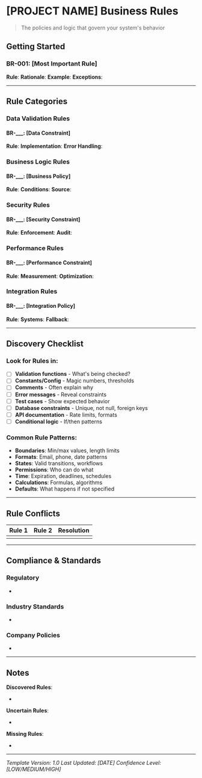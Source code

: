# [PROJECT NAME] Business Rules

> The policies and logic that govern your system's behavior

## Getting Started
<!-- Start with the rules you're certain about -->

### BR-001: [Most Important Rule]
**Rule**: <!-- What must always be true? -->
**Rationale**: <!-- Why does this rule exist? -->
**Example**: <!-- Show a specific case -->
**Exceptions**: <!-- When doesn't this apply? -->

---

## Rule Categories
<!-- Organize rules as you discover them -->

### Data Validation Rules
<!-- What makes data valid or invalid? -->

#### BR-___: [Data Constraint]
**Rule**: <!-- e.g., "Email addresses must be unique" -->
**Implementation**: <!-- Where is this enforced? -->
**Error Handling**: <!-- What happens when violated? -->

### Business Logic Rules
<!-- Domain-specific policies -->

#### BR-___: [Business Policy]
**Rule**: <!-- e.g., "Orders over $100 get free shipping" -->
**Conditions**: <!-- When does this apply? -->
**Source**: <!-- Business requirement, regulation, etc. -->

### Security Rules
<!-- What must be protected? -->

#### BR-___: [Security Constraint]
**Rule**: <!-- e.g., "Passwords must be hashed, never stored plain" -->
**Enforcement**: <!-- How is this guaranteed? -->
**Audit**: <!-- How do we verify compliance? -->

### Performance Rules
<!-- Response time, throughput, resource limits -->

#### BR-___: [Performance Constraint]
**Rule**: <!-- e.g., "API responses must be under 200ms" -->
**Measurement**: <!-- How do we measure? -->
**Optimization**: <!-- How do we achieve this? -->

### Integration Rules
<!-- How external systems are handled -->

#### BR-___: [Integration Policy]
**Rule**: <!-- e.g., "Retry failed API calls 3 times" -->
**Systems**: <!-- Which integrations? -->
**Fallback**: <!-- What if it still fails? -->

---

## Discovery Checklist

### Look for Rules in:
- [ ] **Validation functions** - What's being checked?
- [ ] **Constants/Config** - Magic numbers, thresholds
- [ ] **Comments** - Often explain why
- [ ] **Error messages** - Reveal constraints
- [ ] **Test cases** - Show expected behavior
- [ ] **Database constraints** - Unique, not null, foreign keys
- [ ] **API documentation** - Rate limits, formats
- [ ] **Conditional logic** - If/then patterns

### Common Rule Patterns:
- **Boundaries**: Min/max values, length limits
- **Formats**: Email, phone, date patterns
- **States**: Valid transitions, workflows
- **Permissions**: Who can do what
- **Time**: Expiration, deadlines, schedules
- **Calculations**: Formulas, algorithms
- **Defaults**: What happens if not specified

---

## Rule Conflicts
<!-- Document when rules contradict -->

| Rule 1 | Rule 2 | Resolution |
|--------|--------|------------|
| <!-- Rule --> | <!-- Conflicting rule --> | <!-- How to resolve --> |

---

## Compliance & Standards
<!-- External requirements -->

### Regulatory
- <!-- GDPR, HIPAA, PCI, etc. -->

### Industry Standards
- <!-- ISO, RFC, etc. -->

### Company Policies
- <!-- Internal standards -->

---

## Notes
<!-- Track your understanding as it evolves -->

**Discovered Rules**:
- <!-- Rules found in code but not documented -->

**Uncertain Rules**:
- <!-- Rules you think exist but need confirmation -->

**Missing Rules**:
- <!-- Places where rules should exist but don't -->

---

*Template Version: 1.0*
*Last Updated: [DATE]*
*Confidence Level: [LOW/MEDIUM/HIGH]*